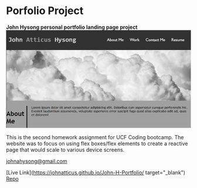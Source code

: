 # Porfolio Project
**John Hysong personal portfolio landing page project**
![screenshot](assets/images/screenshot.png)

This is the second homework assignment for UCF Coding bootcamp. The website was to focus on using flex boxes/flex elements to create a reactive page that would scale to various device screens.

[johnahysong@gmail.com](mailto:johnahysong@gmail.com)

[Live Link](https://johnatticus.github.io/John-H-Portfolio/ target="_blank")
[Repo](https://github.com/johnatticus/John-H-Portfolio)
